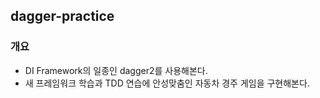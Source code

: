 ## dagger-practice

### 개요 

- DI Framework의 일종인 dagger2를 사용해본다. 
- 새 프레임워크 학습과 TDD 연습에 안성맞춤인 자동차 경주 게임을 구현해본다.


